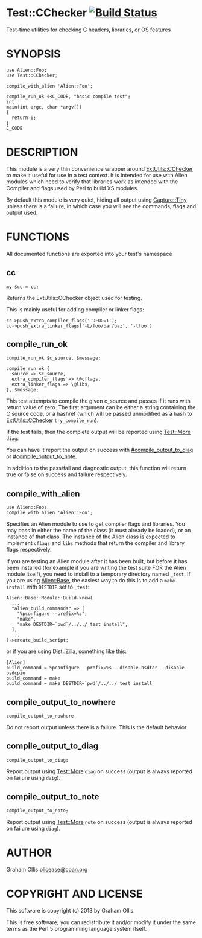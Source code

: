 # Test::CChecker [![Build Status](https://secure.travis-ci.org/plicease/Test-CChecker.png)](http://travis-ci.org/plicease/Test-CChecker)

Test-time utilities for checking C headers, libraries, or OS features

# SYNOPSIS

    use Alien::Foo;
    use Test::CChecker;
    
    compile_with_alien 'Alien::Foo';
    
    compile_run_ok <<C_CODE, "basic compile test";
    int
    main(int argc, char *argv[])
    {
      return 0;
    }
    C_CODE

# DESCRIPTION

This module is a very thin convenience wrapper around [ExtUtils::CChecker](https://metacpan.org/pod/ExtUtils::CChecker) to make
it useful for use in a test context.  It is intended for use with Alien modules
which need to verify that libraries work as intended with the Compiler and
flags used by Perl to build XS modules.

By default this module is very quiet, hiding all output using [Capture::Tiny](https://metacpan.org/pod/Capture::Tiny)
unless there is a failure, in which case you will see the commands, flags and
output used.

# FUNCTIONS

All documented functions are exported into your test's namespace

## cc

    my $cc = cc;

Returns the ExtUtils::CChecker object used for testing.

This is mainly useful for adding compiler or linker flags:

    cc->push_extra_compiler_flags('-DFOO=1');
    cc->push_extra_linker_flags('-L/foo/bar/baz', '-lfoo')

## compile\_run\_ok

    compile_run_ok $c_source, $message;

    compile_run_ok {
      source => $c_source,
      extra_compiler_flags => \@cflags,
      extra_linker_flags => \@libs,
    }, $message;

This test attempts to compile the given c\_source and passes if it
runs with return value of zero.  The first argument can be either
a string containing the C source code, or a hashref (which will
be passed unmodified as a hash to [ExtUtils::CChecker](https://metacpan.org/pod/ExtUtils::CChecker) `try_compile_run`).

If the test fails, then the complete output will be reported using
[Test::More](https://metacpan.org/pod/Test::More) `diag`.

You can have it report the output on success with [#compile\_output\_to\_diag](https://metacpan.org/pod/#compile_output_to_diag)
or [#compile\_output\_to\_note](https://metacpan.org/pod/#compile_output_to_note).

In addition to the pass/fail and diagnostic output, this function
will return true or false on success and failure respectively.

## compile\_with\_alien

    use Alien::Foo;
    compile_with_alien 'Alien::Foo';

Specifies an Alien module to use to get compiler flags and libraries.  You
may pass in either the name of the class (it must already be loaded), or
an instance of that class.  The instance of the Alien class is expected to
implement `cflags` and `libs` methods that return the compiler and library
flags respectively.

If you are testing an Alien module after it has been built, but before it has
been installed (for example if you are writing the test suite FOR the Alien
module itself), you need to install to a temporary directory named `_test`.
If you are using [Alien::Base](https://metacpan.org/pod/Alien::Base), the easiest way to do this is to add a 
`make install` with `DISTDIR` set to `_test`:

    Alien::Base::Module::Build->new(
      ...
      "alien_build_commands" => [
        "%pconfigure --prefix=%s",
        "make",
        "make DESTDIR=`pwd`/../../_test install",
      ],
      ...
    )->create_build_script;

or if you are using [Dist::Zilla](https://metacpan.org/pod/Dist::Zilla), something like this:

    [Alien]
    build_command = %pconfigure --prefix=%s --disable-bsdtar --disable-bsdcpio
    build_command = make
    build_command = make DESTDIR=`pwd`/../../_test install

## compile\_output\_to\_nowhere

    compile_output_to_nowhere

Do not report output unless there is a failure.  This is the default behavior.

## compile\_output\_to\_diag

    compile_output_to_diag;

Report output using [Test::More](https://metacpan.org/pod/Test::More) `diag` on success (output is always reported on failure using `daig`).

## compile\_output\_to\_note

    compile_output_to_note;

Report output using [Test::More](https://metacpan.org/pod/Test::More) `note` on success (output is always reported on failure using `diag`).

# AUTHOR

Graham Ollis <plicease@cpan.org>

# COPYRIGHT AND LICENSE

This software is copyright (c) 2013 by Graham Ollis.

This is free software; you can redistribute it and/or modify it under
the same terms as the Perl 5 programming language system itself.
